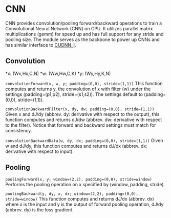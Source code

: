 # CNN
CNN provides convolution/pooling forward/backward operations to train a Convolutional Neural Network (CNN) on CPU. It utilizes parallel matrix multiplications (gemm) for speed up and has full support for any stride and pooling size. The module serves as the backbone to power up CNNs and has similar interface to [CUDNN.jl](https://github.com/JuliaGPU/CUDNN.jl).

## Convolution
*x: (Wx,Hx,C,N)
*w: (Ww,Hw,C,K)
*y: (Wy,Hy,K,N)

`convolutionForward(x, w, y; padding=(0,0), stride=(1,1))` This function computes and returns y, the convolution of x with filter (w) under the settings (padding=(p1,p2), stride=(s1,s2)). The settings default to (padding=(0,0), stride=(1,1)). 

`convolutionBackwardFilter(x, dy, dw; padding=(0,0), stride=(1,1))` Given x and dJ/dy (abbrev. dy: derivative with respect to the output), this function computes and returns dJ/dw (abbrev. dw: derivative with respect to the filter). Notice that forward and backward settings must match for consistency.

`convolutionBackwardData(w, dy, dx; padding=(0,0), stride=(1,1))` Given w and dJ/dy, this function computes and returns dJ/dx (abbrev. dx: derivative with respect to input).

## Pooling
`poolingForward(x, y; window=(2,2), padding=(0,0), stride=window)` Performs the pooling operation on x specified by (window, padding, stride).

`poolingBackward(y, dy, x, dx; window=(2,2), padding=(0,0), stride=window)` This function computes and returns dJ/dx (abbrev. dx) where x is the input and y is the output of forward pooling operation, dJ/dy (abbrev. dy) is the loss gradient.
